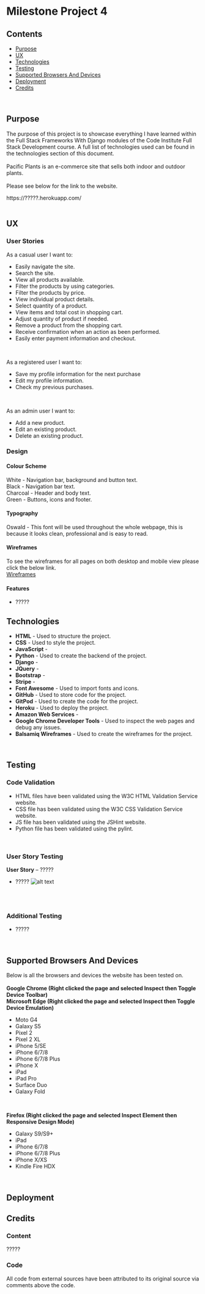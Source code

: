 # Milestone Project 4

## Contents
* [Purpose](#Purpose)
* [UX](#UX)
* [Technologies](#Technologies)
* [Testing](#Testing)
* [Supported Browsers And Devices](#Supported-Browsers-And-Devices)
* [Deployment](#Deployment)
* [Credits](#Credits)
<br>

## Purpose

The purpose of this project is to showcase everything I have learned within the Full Stack Frameworks With Django modules of the Code Institute Full Stack Development course. A full list of technologies used can be found in the technologies section of this document.
<br>
<br>
Pacific Plants is an e-commerce site that sells both indoor and outdoor plants. 
<br>
<br>
Please see below for the link to the website.

https://?????.herokuapp.com/
<br>
<br>

## UX

### User Stories
As a casual user I want to:

* Easily navigate the site.
* Search the site.
* View all products available.
* Filter the products by using categories.
* Filter the products by price.
* View individual product details.
* Select quantity of a product.
* View items and total cost in shopping cart.
* Adjust quantity of product if needed.
* Remove a product from the shopping cart. 
* Receive confirmation when an action as been performed.
* Easily enter payment information and checkout.
<br>

As a registered user I want to:

* Save my profile information for the next purchase
* Edit my profile information.
* Check my previous purchases.  
<br>

As an admin user I want to:

* Add a new product.
* Edit an existing product.
* Delete an existing product.

### Design

#### Colour Scheme
White - Navigation bar, background and button text.
<br>
Black - Navigation bar text.
<br>
Charcoal - Header and body text.
<br>
Green - Buttons, icons and footer.
<br>
#### Typography
Oswald - This font will be used throughout the whole webpage, this is because it looks clean, professional and is easy to read.
<br>
#### Wireframes
To see the wireframes for all pages on both desktop and mobile view please click the below link.
<br>
[Wireframes](wireframes/wireframes.pdf)
<br>
#### Features
* ?????

## Technologies

* **HTML** - Used to structure the project.
* **CSS** - Used to style the project.
* **JavaScript** - 
* **Python** - Used to create the backend of the project.
* **Django** - 
* **JQuery** - 
* **Bootstrap** - 
* **Stripe** - 
* **Font Awesome** - Used to import fonts and icons.
* **GitHub** - Used to store code for the project.
* **GitPod** - Used to create the code for the project.
* **Heroku** - Used to deploy the project.
* **Amazon Web Services** - 
* **Google Chrome Developer Tools** - Used to inspect the web pages and debug any issues.
* **Balsamiq Wireframes** - Used to create the wireframes for the project.
<br>


## Testing

### Code Validation

* HTML files have been validated using the W3C HTML Validation Service website.
* CSS file has been validated using the W3C CSS Validation Service website.
* JS file has been validated using the JSHint website.
* Python file has been validated using the pylint.
<br>

### User Story Testing

**User Story** – ?????
<br>
* ?????
![alt text](?????)
<br>
<br>

### Additional Testing

* ?????
<br>

## Supported Browsers And Devices

Below is all the browsers and devices the website has been tested on.
<br>
<br>
**Google Chrome (Right clicked the page and selected Inspect then Toggle Device Toolbar)**
<br>
**Microsoft Edge (Right clicked the page and selected Inspect then Toggle Device Emulation)**
* Moto G4
* Galaxy S5
* Pixel 2
* Pixel 2 XL
* iPhone 5/SE
* iPhone 6/7/8
* iPhone 6/7/8 Plus
* iPhone X
* iPad
* iPad Pro
* Surface Duo
* Galaxy Fold
<br>

**Firefox (Right clicked the page and selected Inspect Element then Responsive Design Mode)**
* Galaxy S9/S9+
* iPad
* iPhone 6/7/8
* iPhone 6/7/8 Plus
* iPhone X/XS
* Kindle Fire HDX
<br>

## Deployment


## Credits

### Content
?????

### Code
All code from external sources have been attributed to its original source via comments above the code.



  
